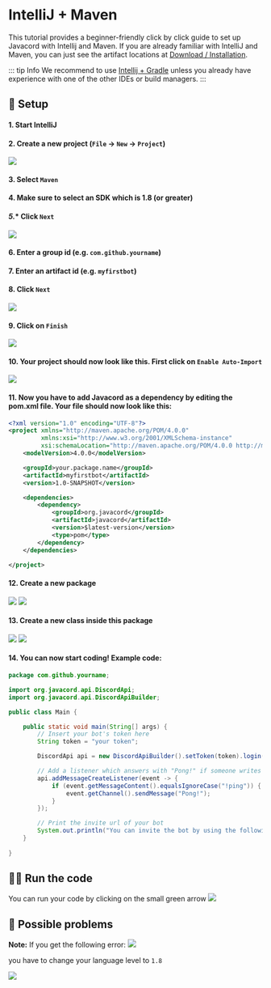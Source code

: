 # IntelliJ + Maven
<LatestVersion/>

This tutorial provides a beginner-friendly click by click guide to set up Javacord with Intellij and Maven.
If you are already familiar with IntelliJ and Maven, you can just see the artifact locations at [Download / Installation](/wiki/getting-started/download-installation.md).

::: tip Info
We recommend to use [Intellij + Gradle](./intellij-gradle.md) unless you already have experience with one of the other IDEs or build managers.
::: 

## :wrench: Setup

#### **1.** Start IntelliJ

#### **2.** Create a new project (`File` -> `New` -> `Project`)

![](https://i.imgur.com/Twz9SlW.png)

#### **3.** Select `Maven`

#### **4.** Make sure to select an SDK which is 1.8 (or greater)

#### *5.** Click `Next`

![](https://i.imgur.com/OGDuITx.png)

#### **6.** Enter a group id (e.g. `com.github.yourname`)

#### **7.** Enter an artifact id (e.g. `myfirstbot`)

#### **8.** Click `Next`

![](https://i.imgur.com/kWoutrk.png)

#### **9.** Click on `Finish`

![](https://i.imgur.com/pXwWMbi.png)

#### **10.** Your project should now look like this. First click on `Enable Auto-Import`

![](https://i.imgur.com/PXZ6aww.png)

#### **11.** Now you have to add Javacord as a dependency by editing the pom.xml file. Your file should now look like this:

```xml
<?xml version="1.0" encoding="UTF-8"?>
<project xmlns="http://maven.apache.org/POM/4.0.0"
         xmlns:xsi="http://www.w3.org/2001/XMLSchema-instance"
         xsi:schemaLocation="http://maven.apache.org/POM/4.0.0 http://maven.apache.org/xsd/maven-4.0.0.xsd">
    <modelVersion>4.0.0</modelVersion>

    <groupId>your.package.name</groupId>
    <artifactId>myfirstbot</artifactId>
    <version>1.0-SNAPSHOT</version>

    <dependencies>
        <dependency>
            <groupId>org.javacord</groupId>
            <artifactId>javacord</artifactId>
            <version>$latest-version</version>
            <type>pom</type>
        </dependency>
    </dependencies>

</project>
```

#### **12.** Create a new package

![](https://i.imgur.com/EtgpIok.png)
![](https://i.imgur.com/P4e3RwT.png)

#### **13.** Create a new class inside this package

![](https://i.imgur.com/VVnLssf.png)
![](https://i.imgur.com/nyl3Jit.png)

#### **14.** You can now start coding! Example code:

```java
package com.github.yourname;

import org.javacord.api.DiscordApi;
import org.javacord.api.DiscordApiBuilder;

public class Main {

    public static void main(String[] args) {
        // Insert your bot's token here
        String token = "your token";

        DiscordApi api = new DiscordApiBuilder().setToken(token).login().join();

        // Add a listener which answers with "Pong!" if someone writes "!ping"
        api.addMessageCreateListener(event -> {
            if (event.getMessageContent().equalsIgnoreCase("!ping")) {
                event.getChannel().sendMessage("Pong!");
            }
        });

        // Print the invite url of your bot
        System.out.println("You can invite the bot by using the following url: " + api.createBotInvite());
    }
    
}
```

## :running_woman: Run the code

You can run your code by clicking on the small green arrow
![](https://i.imgur.com/USGlewm.png)

## :construction: Possible problems

**Note:** If you get the following error:
![](https://i.imgur.com/Q34zZpb.png)

you have to change your language level to `1.8`

![](https://i.imgur.com/IwQ5LN8.png)